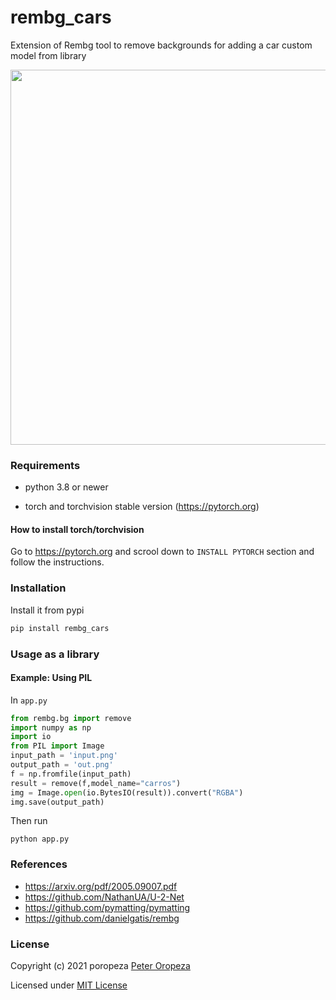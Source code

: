 # rembg_cars
Extension of Rembg tool to remove backgrounds for adding a car custom model from library

<p style="display: flex;align-items: center;justify-content: center;">
  <img src="https://github.com/poropeza/rembg_cars/blob/main/examples/portada.png" width="600" />
</p>


### Requirements

* python 3.8 or newer

* torch and torchvision stable version (https://pytorch.org)

#### How to install torch/torchvision

Go to https://pytorch.org and scrool down to `INSTALL PYTORCH` section and follow the instructions.


### Installation

Install it from pypi

```bash
pip install rembg_cars
```


### Usage as a library

#### Example: Using PIL

In `app.py`
```python
from rembg.bg import remove
import numpy as np
import io
from PIL import Image
input_path = 'input.png'
output_path = 'out.png'
f = np.fromfile(input_path)
result = remove(f,model_name="carros")
img = Image.open(io.BytesIO(result)).convert("RGBA")
img.save(output_path)
```

Then run
```
python app.py
```

### References

- https://arxiv.org/pdf/2005.09007.pdf
- https://github.com/NathanUA/U-2-Net
- https://github.com/pymatting/pymatting
- https://github.com/danielgatis/rembg


### License

Copyright (c) 2021 poropeza [Peter Oropeza](https://github.com/poropeza)

Licensed under [MIT License](./LICENSE.txt)
